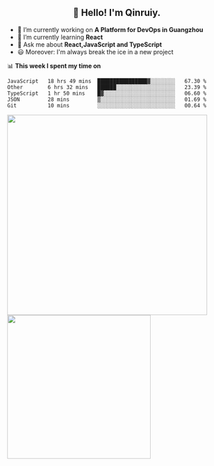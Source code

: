 <h2 align="center">👋 Hello! I'm Qinruiy.</h2>


- 🔭 I’m currently working on **A Platform for DevOps in Guangzhou**
- 🌱 I’m currently learning **React**
- 💬 Ask me about **React,JavaScript and TypeScript**
- 😃 Moreover: I'm always break the ice in a new project

📊 **This week I spent my time on**

<!--START_SECTION:waka-->
```text
JavaScript   18 hrs 49 mins  ████████████████▓░░░░░░░░   67.30 % 
Other        6 hrs 32 mins   ██████░░░░░░░░░░░░░░░░░░░   23.39 % 
TypeScript   1 hr 50 mins    █▓░░░░░░░░░░░░░░░░░░░░░░░   06.60 % 
JSON         28 mins         ▒░░░░░░░░░░░░░░░░░░░░░░░░   01.69 % 
Git          10 mins         ░░░░░░░░░░░░░░░░░░░░░░░░░   00.64 % 
```
<!--END_SECTION:waka-->

<p>
<img align="left" width="460" src="https://github-readme-stats.vercel.app/api?username=Qinruiy&custom_title=Qrinruiy's Github Stats&theme=graywhite&hide_border=true"/> <img align="left" width="330" src="https://github-readme-stats.vercel.app/api/top-langs/?username=Qinruiy&layout=compact&theme=graywhite&hide_border=true"/>
</p>
